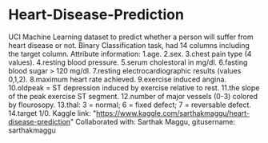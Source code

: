 # Heart-Disease-Prediction
UCI Machine Learning dataset to predict whether a person will suffer from heart disease or not.
Binary Classification task, had 14 columns including the target column.
Attribute information:
1.age.
2.sex.
3.chest pain type (4 values).
4.resting blood pressure.
5.serum cholestoral in mg/dl.
6.fasting blood sugar > 120 mg/dl.
7.resting electrocardiographic results (values 0,1,2).
8.maximum heart rate achieved.
9.exercise induced angina.
10.oldpeak = ST depression induced by exercise relative to rest.
11.the slope of the peak exercise ST segment.
12.number of major vessels (0-3) colored by flourosopy.
13.thal: 3 = normal; 6 = fixed defect; 7 = reversable defect.
14.target 1/0.
Kaggle link: "https://www.kaggle.com/sarthakmaggu/heart-disease-prediction"
Collaborated with: Sarthak Maggu, gitusername: sarthakmaggu
